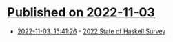 # [Published on 2022-11-03](index.md)

* [2022-11-03, 15:41:26](https://news.ycombinator.com/item?id=33452733) - [2022 State of Haskell Survey](https://haskellweekly.news/survey/2022.html)
